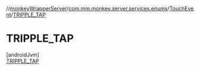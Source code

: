 //[monkeyWrapperServer](../../../../index.md)/[com.mm.monkey.server.services.enums](../../index.md)/[TouchEvent](../index.md)/[TRIPPLE_TAP](index.md)

# TRIPPLE_TAP

[androidJvm]\
[TRIPPLE_TAP](index.md)